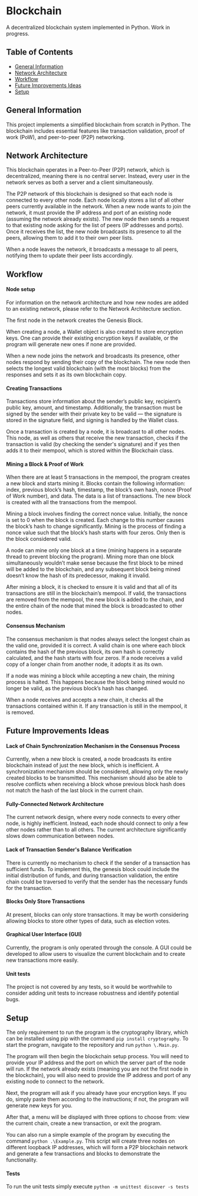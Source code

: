 # Blockchain
A decentralized blockchain system implemented in Python.
Work in progress.

## Table of Contents
* [General Information](#general-information)
* [Network Architecture](#network-architecture)
* [Workflow](#workflow)
* [Future Improvements Ideas](#future-improvements-ideas)
* [Setup](#setup)

## General Information
This project implements a simplified blockchain from scratch in Python. The blockchain includes essential features like transaction validation, proof of work (PoW), and peer-to-peer (P2P) networking. 

## Network Architecture
This blockchain operates in a Peer-to-Peer (P2P) network, which is decentralized, meaning there is no central server. Instead, every user in the network serves as both a server and a client simultaneously.

The P2P network of this blockchain is designed so that each node is connected to every other node. Each node locally stores a list of all other peers currently available in the network. When a new node wants to join the network, it must provide the IP address and port of an existing node (assuming the network already exists). The new node then sends a request to that existing node asking for the list of peers (IP addresses and ports). Once it receives the list, the new node broadcasts its presence to all the peers, allowing them to add it to their own peer lists.

When a node leaves the network, it broadcasts a message to all peers, notifying them to update their peer lists accordingly.

## Workflow
#### Node setup
For information on the network architecture and how new nodes are added to an existing network, please refer to the Network Architecture section.

The first node in the network creates the Genesis Block.

When creating a node, a Wallet object is also created to store encryption keys. One can provide their existing encryption keys if available, or the program will generate new ones if none are provided.

When a new node joins the network and broadcasts its presence, other nodes respond by sending their copy of the blockchain. The new node then selects the longest valid blockchain (with the most blocks) from the responses and sets it as its own blockchain copy.

#### Creating Transactions
Transactions store information about the sender’s public key, recipient’s public key, amount, and timestamp. Additionally, the transaction must be signed by the sender with their private key to be valid — the signature is stored in the signature field, and signing is handled by the Wallet class.

Once a transaction is created by a node, it is broadcast to all other nodes. This node, as well as others that receive the new transaction, checks if the transaction is valid (by checking the sender's signature) and if yes then adds it to their mempool, which is stored within the Blockchain class.

#### Mining a Block & Proof of Work
When there are at least 5 transactions in the mempool, the program creates a new block and starts mining it. Blocks contain the following information: index, previous block’s hash, timestamp, the block’s own hash, nonce (Proof of Work number), and data. The data is a list of transactions. The new block is created with all the transactions from the mempool.

Mining a block involves finding the correct nonce value. Initially, the nonce is set to 0 when the block is created. Each change to this number causes the block’s hash to change significantly. Mining is the process of finding a nonce value such that the block’s hash starts with four zeros. Only then is the block considered valid.

A node can mine only one block at a time (mining happens in a separate thread to prevent blocking the program). Mining more than one block simultaneously wouldn’t make sense because the first block to be mined will be added to the blockchain, and any subsequent block being mined doesn’t know the hash of its predecessor, making it invalid.

After mining a block, it is checked to ensure it is valid and that all of its transactions are still in the blockchain’s mempool. If valid, the transactions are removed from the mempool, the new block is added to the chain, and the entire chain of the node that mined the block is broadcasted to other nodes.

#### Consensus Mechanism
The consensus mechanism is that nodes always select the longest chain as the valid one, provided it is correct. A valid chain is one where each block contains the hash of the previous block, its own hash is correctly calculated, and the hash starts with four zeros. If a node receives a valid copy of a longer chain from another node, it adopts it as its own.

If a node was mining a block while accepting a new chain, the mining process is halted. This happens because the block being mined would no longer be valid, as the previous block’s hash has changed.

When a node receives and accepts a new chain, it checks all the transactions contained within it. If any transaction is still in the mempool, it is removed.

## Future Improvements Ideas
#### Lack of Chain Synchronization Mechanism in the Consensus Process
Currently, when a new block is created, a node broadcasts its entire blockchain instead of just the new block, which is inefficient. A synchronization mechanism should be considered, allowing only the newly created blocks to be transmitted. This mechanism should also be able to resolve conflicts when receiving a block whose previous block hash does not match the hash of the last block in the current chain.

#### Fully-Connected Network Architecture
The current network design, where every node connects to every other node, is highly inefficient. Instead, each node should connect to only a few other nodes rather than to all others. The current architecture significantly slows down communication between nodes.

#### Lack of Transaction Sender's Balance Verification
There is currently no mechanism to check if the sender of a transaction has sufficient funds. To implement this, the genesis block could include the initial distribution of funds, and during transaction validation, the entire chain could be traversed to verify that the sender has the necessary funds for the transaction.

#### Blocks Only Store Transactions
At present, blocks can only store transactions. It may be worth considering allowing blocks to store other types of data, such as election votes.

#### Graphical User Interface (GUI)
Currently, the program is only operated through the console. A GUI could be developed to allow users to visualize the current blockchain and to create new transactions more easily.

#### Unit tests
The project is not covered by any tests, so it would be worthwhile to consider adding unit tests to increase robustness and identify potential bugs.

## Setup
The only requirement to run the program is the cryptography library, which can be installed using pip with the command `pip install cryptography`.
To start the program, navigate to the repository and run `python \.Main.py`. 

The program will then begin the blockchain setup process. You will need to provide your IP address and the port on which the server part of the node will run. If the network already exists (meaning you are not the first node in the blockchain), you will also need to provide the IP address and port of any existing node to connect to the network.

Next, the program will ask if you already have your encryption keys. If you do, simply paste them according to the instructions; if not, the program will generate new keys for you.

After that, a menu will be displayed with three options to choose from: view the current chain, create a new transaction, or exit the program.


You can also run a simple example of the program by executing the command `python .\Example.py`. This script will create three nodes on different loopback IP addresses, which will form a P2P blockchain network and generate a few transactions and blocks to demonstrate the functionality.

#### Tests
To run the unit tests simply execute `python -m unittest discover -s tests` 